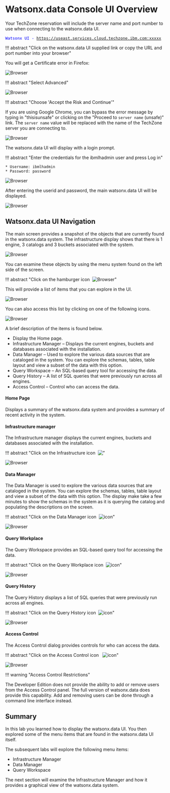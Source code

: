 # Watsonx.data Console UI Overview
Your TechZone reservation will include the server name and port number to use when connecting to the watsonx.data UI. 

<code style="color:blue; font-size: 90%;">Watsonx UI - https://useast.services.cloud.techzone.ibm.com:xxxxx</code>

!!! abstract "Click on the watsonx.data UI supplied link or copy the URL and port number into your browser"

You will get a Certificate error in Firefox:

![Browser](wxd-images/browser-warning-1.png)
 
!!! abstract "Select Advanced"

![Browser](wxd-images/browser-warning-2.png)
 
!!! abstract "Choose 'Accept the Risk and Continue'" 

If you are using Google Chrome, you can bypass the error message by typing in "thisisunsafe" or clicking on the "Proceed to `server name` (unsafe)" link. The `server name` value will be replaced with the name of the TechZone server you are connecting to. 

![Browser](wxd-images/chrome-browser.png)

The watsonx.data UI will display with a login prompt.

!!! abstract "Enter the credentials for the ibmlhadmin user and press Log in"

    * Username: ibmlhadmin
    * Password: password

![Browser](wxd-images/watsonx-login.png)

After entering the userid and password, the main watsonx.data UI will be displayed.
  
![Browser](wxd-images/watsonx-data-ui.png)  

## Watsonx.data UI Navigation

The main screen provides a snapshot of the objects that are currently found in the watsonx.data system. The infrastructure display shows that there is 1 engine, 3 catalogs and 3 buckets associated with the system.

![Browser](wxd-images/watsonx-components.png) 

You can examine these objects by using the menu system found on the left side of the screen. 

!!! abstract "Click on the hamburger icon&nbsp;&nbsp;![Browser](wxd-images/watsonx-hamburger-icon.png)"

This will provide a list of items that you can explore in the UI.

![Browser](wxd-images/watsonx-menu.png)

You can also access this list by clicking on one of the following icons.

![Browser](wxd-images/watsonx-icons.png)    

A brief description of the items is found below.

* Display the Home page.
* Infrastructure Manager – Displays the current engines, buckets and databases associated with the installation.
* Data Manager – Used to explore the various data sources that are cataloged in the system. You can explore the schemas, tables, table layout and view a subset of the data with this option. 
* Query Workspace – An SQL-based query tool for accessing the data.
* Query History – A list of SQL queries that were previously run across all engines.
* Access Control – Control who can access the data.

#### Home Page
Displays a summary of the watsonx.data system and provides a summary of recent activity in the system.

#### Infrastructure manager
The Infrastructure manager displays the current engines, buckets and databases associated with the installation.

!!! abstract "Click on the Infrastructure icon&nbsp;&nbsp;<img src='../wxd-images/watsonx-infrastructure-icon.png' align='top'>"

![Browser](wxd-images/watsonx-infrastructure.png) 

#### Data Manager

The Data Manager is used to explore the various data sources that are cataloged in the system. You can explore the schemas, tables, table layout and view a subset of the data with this option. The display make take a few minutes to show the schemas in the system as it is querying the catalog and populating the descriptions on the screen.

!!! abstract "Click on the Data Manager icon&nbsp;&nbsp;![icon](wxd-images/watsonx-datamanager-icon.png)"

![Browser](wxd-images/watsonx-dataexplorer.png) 

#### Query Workplace

The Query Workspace provides an SQL-based query tool for accessing the data.

!!! abstract "Click on the Query Workplace icon&nbsp;&nbsp;![icon](wxd-images/watsonx-workspace-icon.png)"

![Browser](wxd-images/watsonx-query.png) 

#### Query History

The Query History displays a list of SQL queries that were previously run across all engines.

!!! abstract "Click on the Query History icon&nbsp;&nbsp;![icon](wxd-images/watsonx-history-icon.png)"

![Browser](wxd-images/watsonx-history.png) 

#### Access Control

The Access Control dialog provides controls for who can access the data.

!!! abstract "Click on the Access Control icon &nbsp;&nbsp;![icon](wxd-images/watsonx-access-icon.png)"

![Browser](wxd-images/watsonx-access.png) 

!!! warning "Access Control Restrictions"

The Developer Edition does not provide the ability to add or remove users from the Access Control panel. The full version of watsonx.data does provide this capability. Add and removing users can be done through a command line interface instead.

## Summary
In this lab you learned how to display the watsonx.data UI. You then explored some of the menu items that are found in the watsonx.data UI itself.

The subsequent labs will explore the following menu items:

* Infrastructure Manager
* Data Manager
* Query Workspace

The next section will examine the Infrastructure Manager and how it provides a graphical view of the watsonx.data system.
